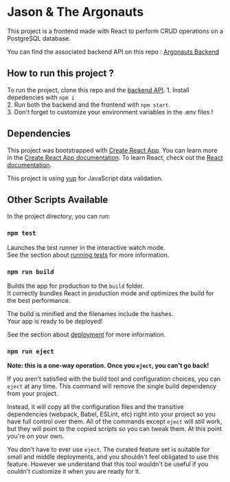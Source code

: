 # Jason & The Argonauts

This project is a frontend made with React to perform CRUD operations on a PostgreSQL database.

You can find the associated backend API on this repo :  [Argonauts Backend](https://github.com/kimlesieur/argonauts-backend)

## How to run this project ? 

To run the project, clone this repo and the [backend API](https://github.com/kimlesieur/argonauts-backend).
    1. Install depedencies with `npm i`  
    2. Run both the backend and the frontend with `npm start`.  
    3. Don't forget to customize your environment variables in the .env files !  
    
## Dependencies

This project was bootstrapped with [Create React App](https://github.com/facebook/create-react-app).
You can learn more in the [Create React App documentation](https://facebook.github.io/create-react-app/docs/getting-started).
To learn React, check out the [React documentation](https://reactjs.org/).

This project is using [yup](https://www.npmjs.com/package/yup) for JavaScript data validation.

## Other Scripts Available

In the project directory, you can run:

### `npm test`

Launches the test runner in the interactive watch mode.\
See the section about [running tests](https://facebook.github.io/create-react-app/docs/running-tests) for more information.

### `npm run build`

Builds the app for production to the `build` folder.\
It correctly bundles React in production mode and optimizes the build for the best performance.

The build is minified and the filenames include the hashes.\
Your app is ready to be deployed!

See the section about [deployment](https://facebook.github.io/create-react-app/docs/deployment) for more information.

### `npm run eject`

**Note: this is a one-way operation. Once you `eject`, you can't go back!**

If you aren't satisfied with the build tool and configuration choices, you can `eject` at any time. This command will remove the single build dependency from your project.

Instead, it will copy all the configuration files and the transitive dependencies (webpack, Babel, ESLint, etc) right into your project so you have full control over them. All of the commands except `eject` will still work, but they will point to the copied scripts so you can tweak them. At this point you're on your own.

You don't have to ever use `eject`. The curated feature set is suitable for small and middle deployments, and you shouldn't feel obligated to use this feature. However we understand that this tool wouldn't be useful if you couldn't customize it when you are ready for it.